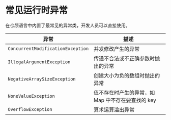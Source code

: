   
# 常见运行时异常

在仓颉语言中内置了最常见的异常类，开发人员可以直接使用。

异常| 描述  
---|---  
`ConcurrentModificationException`| 并发修改产生的异常  
`IllegalArgumentException`| 传递不合法或不正确参数时抛出的异常  
`NegativeArraySizeException`| 创建大小为负的数组时抛出的异常  
`NoneValueException`| 值不存在时产生的异常，如 Map 中不存在要查找的 key  
`OverflowException`| 算术运算溢出异常